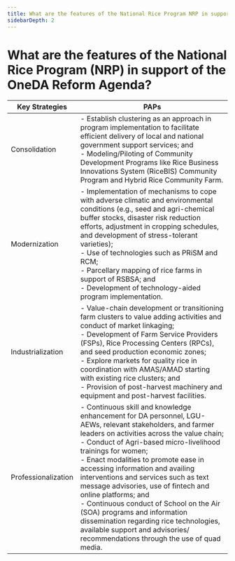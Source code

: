 ```yaml
---
title: What are the features of the National Rice Program NRP in support of the OneDA Reform Agenda?
sidebarDepth: 2
---
```


# What are the features of the National Rice Program (NRP) in support of the OneDA Reform Agenda?

| Key Strategies | PAPs |
| -------------- | ---- |
| Consolidation  | - Establish clustering as an approach in program implementation to facilitate efficient delivery of local and national government support services; and <br/>- Modeling/Piloting of Community Development Programs like Rice Business Innovations System (RiceBIS) Community Program and Hybrid Rice Community Farm. |
| Modernization  | - Implementation of mechanisms to cope with adverse climatic and environmental conditions (e.g., seed and agri-chemical buffer stocks, disaster risk reduction efforts, adjustment in cropping schedules, and development of stress-tolerant varieties); <br/> - Use of technologies such as PRiSM and RCM; <br/> - Parcellary mapping of rice farms in support of RSBSA; and <br/> - Development of technology-aided program implementation. |
| Industrialization | - Value-chain development or transitioning farm clusters to value adding activities and conduct of market linkaging; <br/> - Development of Farm Service Providers (FSPs), Rice Processing Centers (RPCs), and seed production economic zones; <br/> - Explore markets for quality rice in coordination with AMAS/AMAD starting with existing rice clusters; and <br/> - Provision of  post-harvest machinery and equipment and post-harvest facilities. |
| Professionalization | - Continuous skill and knowledge enhancement for DA personnel, LGU-AEWs, relevant stakeholders, and farmer leaders on activities across the value chain; <br/> - Conduct of Agri-based micro-livelihood trainings for women; <br/> - Enact modalities to promote ease in accessing information and availing interventions and services such as text message advisories, use of fintech and online platforms; and <br/> - Continuous conduct of School on the Air (SOA) programs and information dissemination regarding rice technologies, available support and advisories/ recommendations through the use of quad media. |
